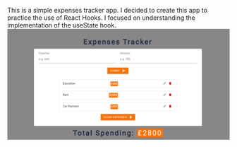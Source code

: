This is a simple expenses tracker app. I decided to create this app to practice the use of React Hooks. I focused on understanding the implementation of the useState hook.
![Expenses Tracker App Screenshot](https://github.com/FNuri/Fanur-Technology-Website/blob/master/fnurimages/ExpensesTracker%20Screenshot.png)
